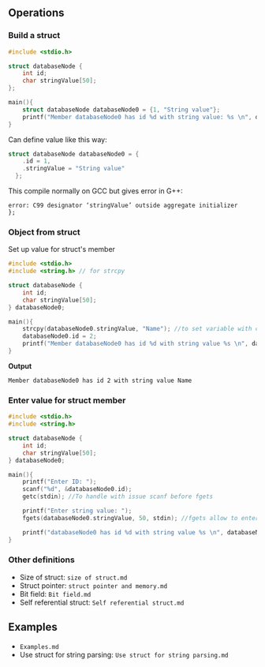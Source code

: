 ## Operations

### Build a struct

```c
#include <stdio.h>

struct databaseNode {
	int id;
	char stringValue[50];
};

main(){
	struct databaseNode databaseNode0 = {1, "String value"};
	printf("Member databaseNode0 has id %d with string value: %s \n", databaseNode0.id, databaseNode0.stringValue); //Member databaseNode0 has id 1 with string value: String value
}
```

Can define value like this way:
```c
struct databaseNode databaseNode0 = {
    .id = 1,
    .stringValue = "String value"
  };
```
This compile normally on GCC but gives error in G++:

```
error: C99 designator ‘stringValue’ outside aggregate initializer
};
```
### Object from struct

Set up value for struct's member

```c
#include <stdio.h>
#include <string.h> // for strcpy

struct databaseNode {
	int id;
	char stringValue[50];
} databaseNode0;

main(){
	strcpy(databaseNode0.stringValue, "Name"); //to set variable with char in struct
	databaseNode0.id = 2;
	printf("Member databaseNode0 has id %d with string value %s \n", databaseNode0.id, databaseNode0.stringValue);
}
```
**Output**
```
Member databaseNode0 has id 2 with string value Name 
```

### Enter value for struct member

```cpp
#include <stdio.h>
#include <string.h>

struct databaseNode {
	int id;
	char stringValue[50];
} databaseNode0;

main(){
	printf("Enter ID: ");
	scanf("%d", &databaseNode0.id);
	getc(stdin); //To handle with issue scanf before fgets

	printf("Enter string value: ");
	fgets(databaseNode0.stringValue, 50, stdin); //fgets allow to enter value with space

	printf("databaseNode0 has id %d with string value %s \n", databaseNode0.id, databaseNode0.stringValue);
}	
```

### Other definitions

* Size of struct: ``size of struct.md``
* Struct pointer: ``struct pointer and memory.md``
* Bit field: ``Bit field.md``
* Self referential struct: ``Self referential struct.md``

## Examples

* ``Examples.md``
* Use struct for string parsing: ``Use struct for string parsing.md``